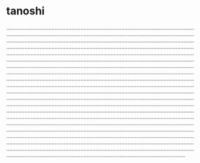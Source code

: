 # tanoshi
......................................................................................................................................................................................................................................................................................................................................................................................................................................................................................................................................................................................................................................................................................................................................................................................................................................................................................................................................................................................................................................................................................................................................................................................................................................................................................................................................................................................................................................................................................................................................................................................................................................................................................................................................................................................................................................................................................................................................................................................................................................................................................................................................................................................................................................................................................................................................................................................................................................................................................................................................................................................................................................................................................................